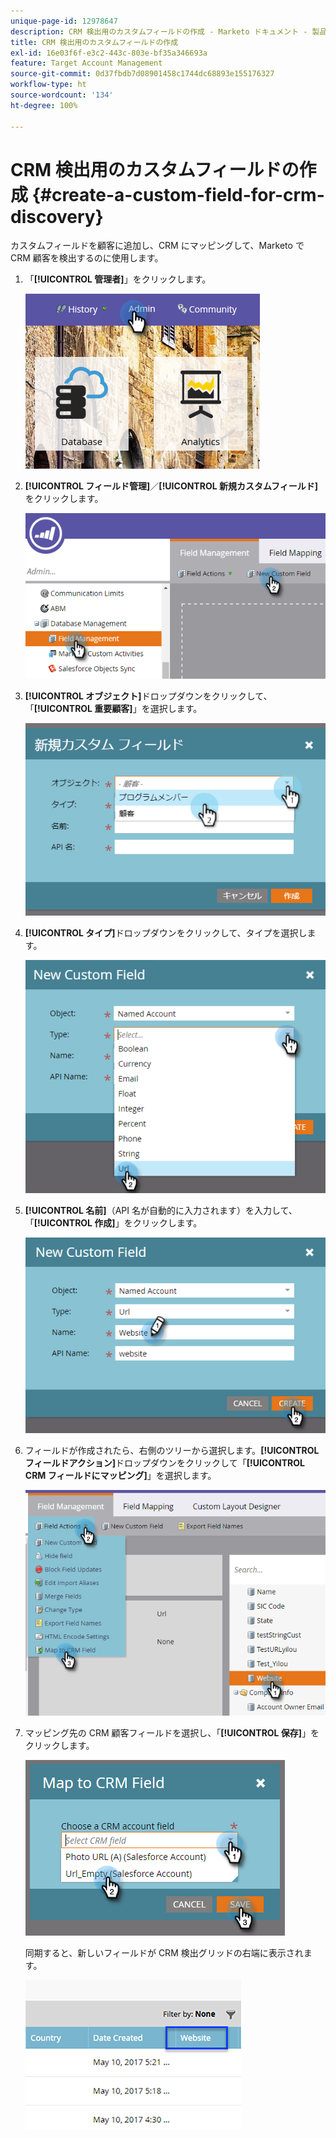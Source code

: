 ```yaml
---
unique-page-id: 12978647
description: CRM 検出用のカスタムフィールドの作成 - Marketo ドキュメント - 製品ドキュメント
title: CRM 検出用のカスタムフィールドの作成
exl-id: 16e03f6f-e3c2-443c-803e-bf35a346693a
feature: Target Account Management
source-git-commit: 0d37fbdb7d08901458c1744dc68893e155176327
workflow-type: ht
source-wordcount: '134'
ht-degree: 100%

---
```


# CRM 検出用のカスタムフィールドの作成 {#create-a-custom-field-for-crm-discovery}

カスタムフィールドを顧客に追加し、CRM にマッピングして、Marketo で CRM 顧客を検出するのに使用します。

1. 「**[!UICONTROL 管理者]**」をクリックします。

   ![](assets/admin.png)

1. **[!UICONTROL フィールド管理]**／**[!UICONTROL 新規カスタムフィールド]**&#x200B;をクリックします。

   ![](assets/two-4.png)

1. **[!UICONTROL オブジェクト]**&#x200B;ドロップダウンをクリックして、「**[!UICONTROL 重要顧客]**」を選択します。

   ![](assets/three-3.png)

1. **[!UICONTROL タイプ]**&#x200B;ドロップダウンをクリックして、タイプを選択します。

   ![](assets/four-3.png)

1. **[!UICONTROL 名前]**（API 名が自動的に入力されます）を入力して、「**[!UICONTROL 作成]**」をクリックします。

   ![](assets/five-3.png)

1. フィールドが作成されたら、右側のツリーから選択します。**[!UICONTROL フィールドアクション]**&#x200B;ドロップダウンをクリックして「**[!UICONTROL CRM フィールドにマッピング]**」を選択します。

   ![](assets/six-2.png)

1. マッピング先の CRM 顧客フィールドを選択し、「**[!UICONTROL 保存]**」をクリックします。

   ![](assets/seven-1.png)

   同期すると、新しいフィールドが CRM 検出グリッドの右端に表示されます。

   ![](assets/eight.png)
